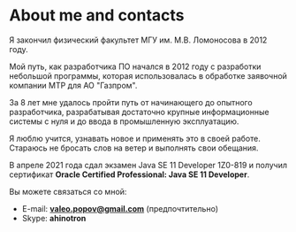 # About me and contacts

Я закончил физический факультет МГУ им. М.В. Ломоносова в 2012 году.

Мой путь, как разработчика ПО начался в 2012 году с разработки небольшой программы, которая использовалась в обработке заявочной компании МТР для АО "Газпром".

За 8 лет мне удалось пройти путь от начинающего до опытного разработчика, разрабатывая достаточно крупные информационные системы с нуля и до ввода в промышленную эксплуатацию.

Я люблю учится, узнавать новое и применять это в своей работе. Стараюсь не бросать слов на ветер и выполнять свои обещания.

В апреле 2021 года сдал экзамен Java SE 11 Developer 1Z0-819 и получил сертификат **Oracle Certified Professional: Java SE 11 Developer**.

Вы можете связаться со мной:

* E-mail: **valeo.popov@gmail.com** (предпочтительно)
* Skype: **ahinotron**

